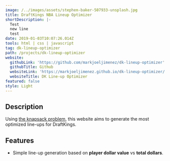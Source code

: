 ```yaml
---
image: /../images/assets/stephen-baker-507933-unsplash.jpg
title: DraftKings NBA Lineup Optimizer
shortDescription: |-
  Test
  new line
  test
date: 2019-01-03T10:07:26.014Z
tools: html | css | javascript
tag: dk-lineup-optimizer
path: /projects/dk-lineup-optimizer
website:
  githubLink: 'https://github.com/markjoeljimenez/dk-lineup-optimizer'
  githubTitle: Github
  websiteLink: 'https://markjoeljimenez.github.io/dk-lineup-optimizer/'
  websiteTitle: DK Line-up Optimizer
featured: false
style: Light
---
```

## Description

Using [the knapsack problem](https://en.wikipedia.org/wiki/Knapsack_problem), this website aims to generate the most optimized line-ups for DraftKings.

## Features

* Simple line-up generation based on **player dollar value** vs **total dollars**.
